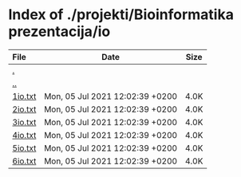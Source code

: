 # Index of ./projekti/Bioinformatika prezentacija/io

File | Date | Size
:--- | --- | ---
[.](.) | |
[..](..) | |
[1io.txt](1io.txt) | Mon, 05 Jul 2021 12:02:39 +0200 | 4.0K
[2io.txt](2io.txt) | Mon, 05 Jul 2021 12:02:39 +0200 | 4.0K
[3io.txt](3io.txt) | Mon, 05 Jul 2021 12:02:39 +0200 | 4.0K
[4io.txt](4io.txt) | Mon, 05 Jul 2021 12:02:39 +0200 | 4.0K
[5io.txt](5io.txt) | Mon, 05 Jul 2021 12:02:39 +0200 | 4.0K
[6io.txt](6io.txt) | Mon, 05 Jul 2021 12:02:39 +0200 | 4.0K
